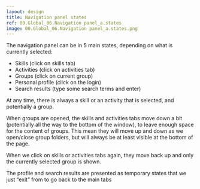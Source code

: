 ```yaml
---
layout: design
title: Navigation panel states
ref: 00.Global_06.Navigation panel_a.states
image: 00.Global_06.Navigation panel_a.states.png
---
```


The navigation panel can be in 5 main states, depending on what is currently selected:
- Skills (click on skills tab)
- Activities (click on activities tab)
- Groups (click on current group) 
- Personal profile (click on the login)
- Search results (type some search terms and enter)

At any time, there is always a skill or an activity that is selected, and potentially a group.

When groups are opened, the skills and activities tabs move down a bit (potentially all the way to the bottom of the window), to leave enough space for the content of groups. This mean they will move up and down as we open/close group folders, but will always be at least visible at the bottom of the page.

When we click on skills or activities tabs again, they move back up and only the currently selected group is shown.

The profile and search results are presented as temporary states that we just “exit” from to go back to the main tabs
